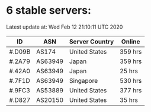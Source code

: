 # 6 stable servers:

Latest update at: Wed Feb 12 21:10:11 UTC 2020

| ID | ASN | Server Country | Online |
| -- | --- | -------------- | ------ |
| #.D09B | AS174 | United States | 359 hrs |
| #.2A79 | AS63949 | Japan | 359 hrs |
| #.42A0 | AS63949 | Japan | 25 hrs |
| #.7F1D | AS63949 | Singapore | 530 hrs |
| #.9FC3 | AS53889 | United States | 377 hrs |
| #.D827 | AS20150 | United States | 35 hrs |

